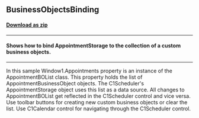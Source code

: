 ## BusinessObjectsBinding
#### [Download as zip](https://grapecity.github.io/DownGit/#/home?url=https://github.com/GrapeCity/ComponentOne-WPF-Samples/tree/master/NET_462/Schedule/VB/BusinessObjectsBinding)
____
#### Shows how to bind AppointmentStorage to the collection of a custom business objects.
____
In this sample Window1.Appointments property is an instance of the AppointmentBOList class.
This property holds the list of AppointmentBusinessObject objects. 
The C1Scheduler's AppointmentStorage object uses this list as a data source. 
All changes to AppointmentBOList get reflected in the C1Scheduler control and vice versa.
Use toolbar buttons for creating new custom business objects or clear the list.
Use C1Calendar control for navigating through the C1Scheduler control.

